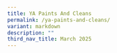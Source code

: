 ```yaml
---
title: YA Paints And Cleans
permalink: /ya-paints-and-cleans/
variant: markdown
description: ""
third_nav_title: March 2025
---
```

